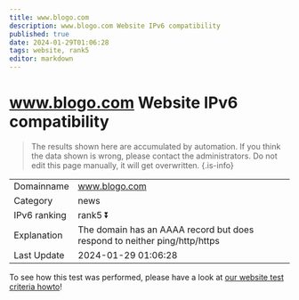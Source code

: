 ```yaml
---
title: www.blogo.com
description: www.blogo.com Website IPv6 compatibility
published: true
date: 2024-01-29T01:06:28
tags: website, rank5
editor: markdown
---
```


# www.blogo.com Website IPv6 compatibility

> The results shown here are accumulated by automation. If you think the data shown is wrong, please contact the administrators. 
> Do not edit this page manually, it will get overwritten.
{.is-info}


|   |   |
| - | - |
| Domainname | www.blogo.com
| Category | news |
| IPv6 ranking | rank5 :arrow_double_down: |
| Explanation | The domain has an AAAA record but does respond to neither ping/http/https |
| Last Update | 2024-01-29 01:06:28 |

To see how this test was performed, please have a look at [our website test criteria howto](/howto/testcriteria/website)!

